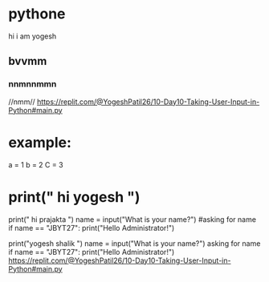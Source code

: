 # pythone
hi i am yogesh
## bvvmm
### nnmnnmmn


//nmm//
https://replit.com/@YogeshPatil26/10-Day10-Taking-User-Input-in-Python#main.py
 # example:
 
a = 1
b = 2
C = 3

# print(" hi yogesh  ")
print(" hi prajakta  ")
name = input("What is your name?")
#asking for name
if name == "JBYT27":
  print("Hello Administrator!")


print("yogesh shalik ")
name = input("What is your name?")
asking for name
if name == "JBYT27":
  print("Hello Administrator!")
  https://replit.com/@YogeshPatil26/10-Day10-Taking-User-Input-in-Python#main.py